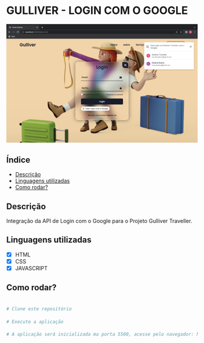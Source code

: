 # GULLIVER - LOGIN COM O GOOGLE

![logintela](./image/logintela.png)

## Índice

- <a href="#Descrição">Descrição</a>
- <a href="#Linguagens">Linguagens utilizadas</a>
- <a href="#rodar">Como rodar?</a>


## Descrição
Integração da API de Login com o Google para o Projeto Gulliver Traveller.

## Linguagens utilizadas
- [x] HTML
- [x] CSS
- [x] JAVASCRIPT

## Como rodar?
```bash

# Clone este repositório

# Execute a aplicação

# A aplicação será inicializada ma porta 5500, acesse pelo navegador: http://localhost:5500/index.html

```
